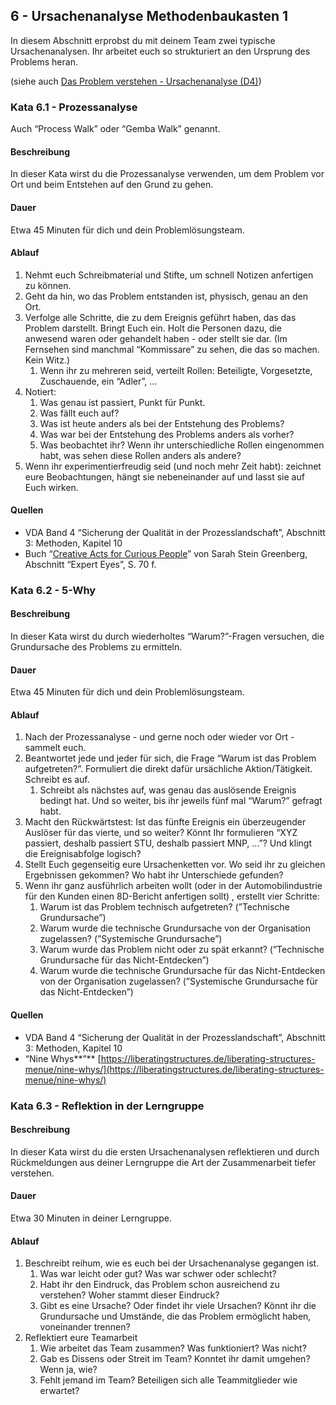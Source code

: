 ## 6 - Ursachenanalyse Methodenbaukasten 1

In diesem Abschnitt erprobst du mit deinem Team zwei typische Ursachenanalysen. Ihr arbeitet euch so strukturiert an den Ursprung des Problems heran.

(siehe auch [Das Problem verstehen - Ursachenanalyse (D4)](1-0-Grundlagen.md#das-problem-verstehen---ursachenanalyse-d4))

### Kata 6.1 - Prozessanalyse

Auch “Process Walk” oder “Gemba Walk” genannt.

#### Beschreibung

In dieser Kata wirst du die Prozessanalyse verwenden, um dem Problem vor Ort und beim Entstehen auf den Grund zu gehen. 

#### Dauer

Etwa 45 Minuten für dich und dein Problemlösungsteam.

#### Ablauf

1. Nehmt euch Schreibmaterial und Stifte, um schnell Notizen anfertigen zu können.
2. Geht da hin, wo das Problem entstanden ist, physisch, genau an den Ort.
3. Verfolge alle Schritte, die zu dem Ereignis geführt haben, das das Problem darstellt. Bringt Euch ein. Holt die Personen dazu, die anwesend waren oder gehandelt haben - oder stellt sie dar.
(Im Fernsehen sind manchmal “Kommissare” zu sehen, die das so machen. Kein Witz.)
    1. Wenn ihr zu mehreren seid, verteilt Rollen: Beteiligte, Vorgesetzte, Zuschauende, ein “Adler”, …
4. Notiert:
    1. Was genau ist passiert, Punkt für Punkt.
    2. Was fällt euch auf?
    3. Was ist heute anders als bei der Entstehung des Problems?
    4. Was war bei der Entstehung des Problems anders als vorher?
    5. Was beobachtet ihr? Wenn ihr unterschiedliche Rollen eingenommen habt, was sehen diese Rollen anders als andere?
5. Wenn ihr experimentierfreudig seid (und noch mehr Zeit habt): zeichnet eure Beobachtungen, hängt sie nebeneinander auf und lasst sie auf Euch wirken.

#### Quellen

- VDA Band 4 “Sicherung der Qualität in der Prozesslandschaft”, Abschnitt 3: Methoden, Kapitel 10
- Buch “[Creative Acts for Curious People](https://dschool.stanford.edu/book-collections/creative-acts-for-curious-people)” von Sarah Stein Greenberg, Abschnitt “Expert Eyes”, S. 70 f.

### Kata 6.2 - 5-Why

#### Beschreibung

In dieser Kata wirst du durch wiederholtes “Warum?”-Fragen versuchen, die Grundursache des Problems zu ermitteln. 

#### Dauer

Etwa 45 Minuten für dich und dein Problemlösungsteam.

#### Ablauf

1. Nach der Prozessanalyse - und gerne noch oder wieder vor Ort - sammelt euch.
2. Beantwortet jede und jeder für sich, die Frage “Warum ist das Problem aufgetreten?”. Formuliert die direkt dafür ursächliche Aktion/Tätigkeit. Schreibt es auf.
    1. Schreibt als nächstes auf, was genau das auslösende Ereignis bedingt hat. Und so weiter, bis ihr jeweils fünf mal “Warum?” gefragt habt.
3. Macht den Rückwärtstest: Ist das fünfte Ereignis ein überzeugender Auslöser für das vierte, und so weiter? Könnt Ihr formulieren “XYZ passiert, deshalb passiert STU, deshalb passiert MNP, …”? Und klingt die Ereignisabfolge logisch?
4. Stellt Euch gegenseitig eure Ursachenketten vor. Wo seid ihr zu gleichen Ergebnissen gekommen? Wo habt ihr Unterschiede gefunden?
5. Wenn ihr ganz ausführlich arbeiten wollt (oder in der Automobilindustrie für den Kunden einen 8D-Bericht anfertigen sollt) , erstellt vier Schritte:
    1. Warum ist das Problem technisch aufgetreten? (”Technische Grundursache”)
    2. Warum wurde die technische Grundursache von der Organisation zugelassen? (”Systemische Grundursache”)
    3. Warum wurde das Problem nicht oder zu spät erkannt? (”Technische Grundursache für das Nicht-Entdecken”)
    4. Warum wurde die technische Grundursache für das Nicht-Entdecken von der Organisation zugelassen? (”Systemische Grundursache für das Nicht-Entdecken”)

#### Quellen

- VDA Band 4 “Sicherung der Qualität in der Prozesslandschaft”, Abschnitt 3: Methoden, Kapitel 10
- “Nine Whys**”** [https://liberatingstructures.de/liberating-structures-menue/nine-whys/](https://liberatingstructures.de/liberating-structures-menue/nine-whys/)

### Kata 6.3 - Reflektion in der Lerngruppe

#### Beschreibung

In dieser Kata wirst du die ersten Ursachenanalysen reflektieren und durch Rückmeldungen aus deiner Lerngruppe die Art der Zusammenarbeit tiefer verstehen.

#### Dauer

Etwa 30 Minuten in deiner Lerngruppe.

#### Ablauf

1. Beschreibt reihum, wie es euch bei der Ursachenanalyse gegangen ist.
    1. Was war leicht oder gut? Was war schwer oder schlecht?
    2. Habt ihr den Eindruck, das Problem schon ausreichend zu verstehen? Woher stammt dieser Eindruck?
    3. Gibt es eine Ursache? Oder findet ihr viele Ursachen? Könnt ihr die Grundursache und Umstände, die das Problem ermöglicht haben, voneinander trennen?
2. Reflektiert eure Teamarbeit
    1. Wie arbeitet das Team zusammen? Was funktioniert? Was nicht?
    2. Gab es Dissens oder Streit im Team? Konntet ihr damit umgehen? Wenn ja, wie?
    3. Fehlt jemand im Team? Beteiligen sich alle Teammitglieder wie erwartet?
